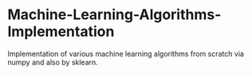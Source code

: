 # Machine-Learning-Algorithms-Implementation
Implementation of various machine learning algorithms from scratch via numpy and also by sklearn.
